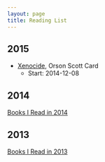 ```yaml
---
layout: page
title: Reading List
---
```


## 2015 ##

 - [Xenocide](http://www.hatrack.com/osc/books/xenocide/xenocide.shtml), Orson Scott Card
   - Start: 2014-12-08

## 2014 ##

[Books I Read in 2014](/2015/02/books-i-read-in-2014)

## 2013 ##

[Books I Read in 2013](/2014/02/books-i-read-in-2013)

